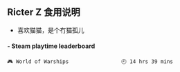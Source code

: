 ## Ricter Z 食用说明
- 喜欢猫猫，是个冇猫孤儿

<!-- steam-box start -->
#### - Steam playtime leaderboard
```text
🎮 World of Warships                 🕘 14 hrs 39 mins
```
<!-- Powered by https://github.com/YouEclipse/steam-box . -->
<!-- steam-box end -->
